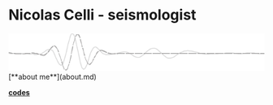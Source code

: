 # Nicolas Celli - seismologist
<img src="./seismogram_bnw.png" alt="seis" width="800"/>
[**about me**](about.md)

[**codes**](codes.md)

